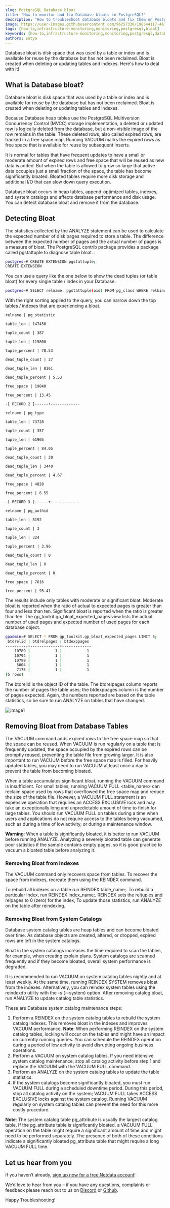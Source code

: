 ```yaml
---
slug: PostgreSQL Database bloat
title: "How to monitor and fix Database bloats in PostgreSQL?"
description: "How to troubleshoot database bloats and fix them on PostgreSQL?"
image: https://user-images.githubusercontent.com/96257330/198544117-4672f54e-0f72-43f7-b295-cd71a2a5a830.png
tags: [how-to,infrastructure-monitoring,monitoring,postgresql,bloat]
keywords: [how-to,infrastructure-monitoring,monitoring,postgresql,database,bloat]
authors: satya
---
```


Database bloat is disk space that was used by a table or index and is available for reuse by the database but has not been reclaimed. Bloat is created when deleting or updating tables and indexes. Here's how to deal with it!

<!--truncate-->

## What is Database bloat?

Database bloat is disk space that was used by a table or index and is available for reuse by the database but has not been reclaimed. Bloat is created when deleting or updating tables and indexes.

Because Database heap tables use the PostgreSQL Multiversion Concurrency Control (MVCC) storage implementation, a deleted or updated row is logically deleted from the database, but a non-visible image of the row remains in the table. These deleted rows, also called expired rows, are tracked in a free space map. Running VACUUM marks the expired rows as free space that is available for reuse by subsequent inserts.

It is normal for tables that have frequent updates to have a small or moderate amount of expired rows and free space that will be reused as new data is added. But when the table is allowed to grow so large that active data occupies just a small fraction of the space, the table has become significantly bloated. Bloated tables require more disk storage and additional I/O that can slow down query execution.

Database bloat occurs in heap tables, append-optimized tables, indexes, and system catalogs and affects database performance and disk usage. You can detect database bloat and remove it from the database.


## Detecting Bloat

The statistics collected by the ANALYZE statement can be used to calculate the expected number of disk pages required to store a table. The difference between the expected number of pages and the actual number of pages is a measure of bloat. The PostgreSQL contrib package provides a package called pgstattuple to diagnose table bloat. :

```bash
postgres=# CREATE EXTENSION pgstattuple; 
CREATE EXTENSION
```

You can use a query like the one below to show the dead tuples (or table bloat) for every single table / index in your Database.

```bash
postgres=# SELECT relname, pgstattuple(oid) FROM pg_class WHERE relkind = 'r';
```

With the right sorting applied to the query, you can narrow down the top tables / indexes that are experiencing a bloat.

```
relname | pg_statistic
 
table_len | 147456
 
tuple_count | 387
 
tuple_len | 115800
 
tuple_percent | 78.53
 
dead_tuple_count | 27
 
dead_tuple_len | 8161
 
dead_tuple_percent | 5.53
 
free_space | 19840
 
free_percent | 13.45
 
-[ RECORD 2 ]------+-------------
 
relname | pg_type
 
table_len | 73728
 
tuple_count | 357
 
tuple_len | 61965
 
tuple_percent | 84.05
 
dead_tuple_count | 20
 
dead_tuple_len | 3440
 
dead_tuple_percent | 4.67
 
free_space | 4828
 
free_percent | 6.55
 
-[ RECORD 3 ]------+-------------
 
relname | pg_authid
 
table_len | 8192
 
tuple_count | 3
 
tuple_len | 324
 
tuple_percent | 3.96
 
dead_tuple_count | 0
 
dead_tuple_len | 0
 
dead_tuple_percent | 0
 
free_space | 7816
 
free_percent | 95.41
```
 
 
The results include only tables with moderate or significant bloat. Moderate bloat is reported when the ratio of actual to expected pages is greater than four and less than ten. Significant bloat is reported when the ratio is greater than ten.
The gp_toolkit.gp_bloat_expected_pages view lists the actual number of used pages and expected number of used pages for each database object.

```bash
gpadmin=# SELECT * FROM gp_toolkit.gp_bloat_expected_pages LIMIT 5;
 btdrelid | btdrelpages | btdexppages 
----------+-------------+-------------
    10789 |           1 |           1
    10794 |           1 |           1
    10799 |           1 |           1
     5004 |           1 |           1
     7175 |           1 |           1
(5 rows)
```

The btdrelid is the object ID of the table. The btdrelpages column reports the number of pages the table uses; the btdexppages column is the number of pages expected. Again, the numbers reported are based on the table statistics, so be sure to run ANALYZE on tables that have changed.

![image1](https://user-images.githubusercontent.com/96257330/198570109-7b2928c0-0756-49b5-83f2-75d5528e8fa4.png)

## Removing Bloat from Database Tables

The VACUUM command adds expired rows to the free space map so that the space can be reused. When VACUUM is run regularly on a table that is frequently updated, the space occupied by the expired rows can be promptly reused, preventing the table file from growing larger. It is also important to run VACUUM before the free space map is filled. For heavily updated tables, you may need to run VACUUM at least once a day to prevent the table from becoming bloated.

When a table accumulates significant bloat, running the VACUUM command is insufficient. For small tables, running VACUUM FULL <table_name> can reclaim space used by rows that overflowed the free space map and reduce the size of the table file. However, a VACUUM FULL statement is an expensive operation that requires an ACCESS EXCLUSIVE lock and may take an exceptionally long and unpredictable amount of time to finish for large tables. You should run VACUUM FULL on tables during a time when users and applications do not require access to the tables being vacuumed, such as during a time of low activity, or during a maintenance window.

**Warning**: When a table is significantly bloated, it is better to run VACUUM before running ANALYZE. Analyzing a severely bloated table can generate poor statistics if the sample contains empty pages, so it is good practice to vacuum a bloated table before analyzing it.

### Removing Bloat from Indexes

The VACUUM command only recovers space from tables. To recover the space from indexes, recreate them using the REINDEX command.

To rebuild all indexes on a table run REINDEX table_name;. To rebuild a particular index, run REINDEX index_name;. REINDEX sets the reltuples and relpages to 0 (zero) for the index, To update those statistics, run ANALYZE on the table after reindexing.

### Removing Bloat from System Catalogs

Database system catalog tables are heap tables and can become bloated over time. As database objects are created, altered, or dropped, expired rows are left in the system catalogs. 

Bloat in the system catalogs increases the time required to scan the tables, for example, when creating explain plans. System catalogs are scanned frequently and if they become bloated, overall system performance is degraded.

It is recommended to run VACUUM on system catalog tables nightly and at least weekly. At the same time, running REINDEX SYSTEM removes bloat from the indexes. Alternatively, you can reindex system tables using the reindexdb utility with the -s (--system) option. After removing catalog bloat, run ANALYZE to update catalog table statistics.

These are Database system catalog maintenance steps:

1. Perform a REINDEX on the system catalog tables to rebuild the system catalog indexes. This removes bloat in the indexes and improves VACUUM performance.
**Note**: When performing REINDEX on the system catalog tables, locking will occur on the tables and might have an impact on currently running queries. You can schedule the REINDEX operation during a period of low activity to avoid disrupting ongoing business operations.
2. Perform a VACUUM on system catalog tables. If you need intensive system catalog maintenance, stop all catalog activity before step 1 and replace the VACUUM with the VACUUM FULL command.
3. Perform an ANALYZE on the system catalog tables to update the table statistics.
4. If the system catalogs become significantly bloated, you must run VACUUM FULL during a scheduled downtime period. During this period, stop all catalog activity on the system; VACUUM FULL takes ACCESS EXCLUSIVE locks against the system catalog. Running VACUUM regularly on system catalog tables can prevent the need for this more costly procedure.


**Note**: The system catalog table pg_attribute is usually the largest catalog table. If the pg_attribute table is significantly bloated, a VACUUM FULL operation on the table might require a significant amount of time and might need to be performed separately. The presence of both of these conditions indicate a significantly bloated pg_attribute table that might require a long VACUUM FULL time.

## Let us hear from you

If you haven’t already, [sign up now for a free Netdata account](https://app.netdata.cloud/)!

We’d love to hear from you – if you have any questions, complaints or feedback please reach out to us on [Discord](https://discord.com/invite/mPZ6WZKKG2) or [Github](https://github.com/netdata/netdata/). 

Happy Troubleshooting!


 
